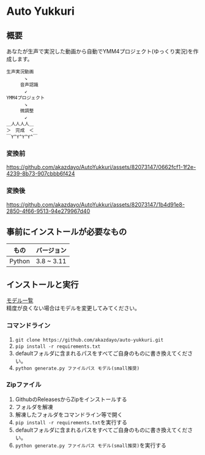 # Auto Yukkuri 
## 概要
あなたが生声で実況した動画から自動でYMM4プロジェクト(ゆっくり実況)を作成します。
```
生声実況動画
　　　　↘
　　　音声認識
　　　　↙
YMM4プロジェクト
　　　　↘
　　　微調整
　　　　↙
＿人人人人＿
＞　完成　＜
￣Y^Y^Y^Y^￣
```

### 変換前
https://github.com/akazdayo/AutoYukkuri/assets/82073147/0662fcf1-1f2e-4239-8b73-907cbbb6f424

### 変換後
https://github.com/akazdayo/AutoYukkuri/assets/82073147/1b4d91e8-2850-4f66-9513-94e279967d40

## 事前にインストールが必要なもの
| もの | バージョン |
|------|-----------|
|Python| 3.8 ~ 3.11|

## インストールと実行
[モデル一覧](https://github.com/openai/whisper#available-models-and-languages)  
精度が良くない場合はモデルを変更してみてください。
### コマンドライン
1. ``git clone https://github.com/akazdayo/auto-yukkuri.git``
2. ``pip install -r requirements.txt``
3. defaultフォルダに含まれるパスをすべてご自身のものに書き換えてください。
4. ``python generate.py ファイルパス モデル(small推奨)``

### Zipファイル
1. GithubのReleasesからZipをインストールする
2. フォルダを解凍
3. 解凍したフォルダをコマンドライン等で開く
4. ``pip install -r requirements.txt``を実行する
5. defaultフォルダに含まれるパスをすべてご自身のものに書き換えてください。
6. ``python generate.py ファイルパス モデル(small推奨)``を実行する
